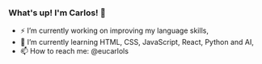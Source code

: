 ### What's up! I'm Carlos! 👋

- ⚡ I’m currently working on improving my language skills,
- 🌱 I’m currently learning HTML, CSS, JavaScript, React, Python and AI,
- 📫 How to reach me: @eucarlols
